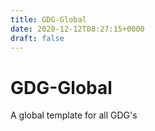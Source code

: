 ```yaml
---
title: GDG-Global
date: 2020-12-12T08:27:15+0000
draft: false
---
```

# GDG-Global
A global template for all GDG's
